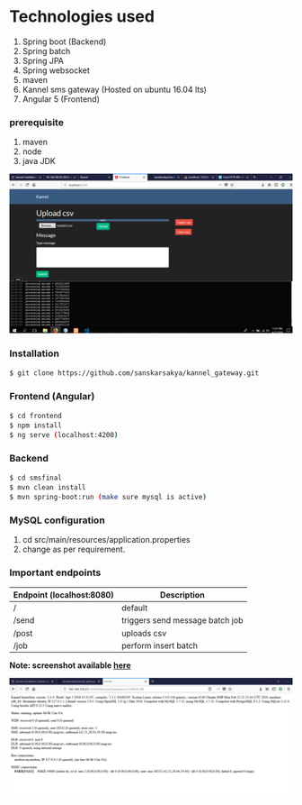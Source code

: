 # Technologies used
1. Spring boot (Backend)
2. Spring batch
3. Spring JPA
4. Spring websocket
5. maven
6. Kannel sms gateway (Hosted on ubuntu 16.04 lts)
7. Angular 5 (Frontend)

### prerequisite
1. maven
2. node
3. java JDK


![alt text](https://github.com/sanskarsakya/kannel_gateway/blob/master/screenshot/Untitled.png "kannel test")


### Installation
```sh
$ git clone https://github.com/sanskarsakya/kannel_gateway.git
```
### Frontend (Angular)

```sh
$ cd frontend
$ npm install
$ ng serve (localhost:4200)
```

### Backend

```sh
$ cd smsfinal
$ mvn clean install
$ mvn spring-boot:run (make sure mysql is active)
```

### MySQL configuration
1. cd src/main/resources/application.properties
2. change as per requirement.


### Important endpoints

| Endpoint (localhost:8080) | Description |
| ------ | ------ |
| / | default |
| /send | triggers send message batch job |
| /post | uploads csv |
| /job | perform insert batch |



**Note: screenshot available [here](https://github.com/sanskarsakya/kannel_gateway/blob/master/screenshot/Untitled.png)**

![alt text](https://github.com/sanskarsakya/kannel_gateway/blob/master/screenshot/kannel_status.PNG "kannel status")
